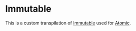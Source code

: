 # Immutable

This is a custom transpilation of [Immutable](https://immutable-js.com) used for [Atomic](https://github.com/mlanza/atomic).
